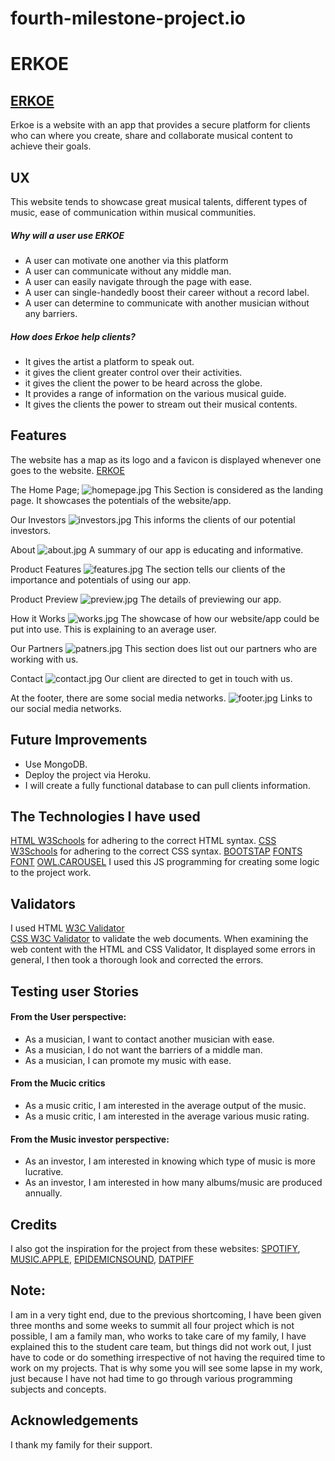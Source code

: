 # fourth-milestone-project.io
# ERKOE

## [ERKOE](https://sampatbraide.github.io/fourth-milestone-project.io/) 
 Erkoe is a website with an app that provides a secure platform for clients who can  where you  create, share and collaborate 
 musical content to achieve their goals.
 

 ## UX
 This website tends to showcase great musical talents, different types of music, ease of communication within musical communities.
 ##### Why will a user use ERKOE

 * A user can motivate one another  via this platform
 * A user can communicate without any middle man.
 * A user can easily navigate through the page with ease.
 * A user can single-handedly boost their career without a record label.
 * A user can determine to communicate with another musician without any barriers.

 ##### How does Erkoe help clients? 
                                                                                         

 * It gives the artist a platform to speak out.
 * it gives the client greater control over their activities.
 * it gives the client the power to be heard across the globe.
 * It provides a range of information on the various musical guide.
 * It gives the clients the power to stream out their musical contents.



## Features
 The website has a map as its logo and a favicon is displayed whenever one goes to the website.
 [ERKOE](https://sampatbraide.github.io/fourth-milestone-project.io/)      

 The Home Page;
 ![homepage.jpg](https://github.com/Sampatbraide/fourth-milestone-project.io/blob/main/assets/images/homepage.jpg)
 This  Section is considered as the landing page. It showcases the potentials of the website/app.


 Our Investors
 ![investors.jpg](https://github.com/Sampatbraide/fourth-milestone-project.io/blob/main/assets/images/investors.jpg)
  This informs the clients of our potential investors.


 About
 ![about.jpg](https://github.com/Sampatbraide/fourth-milestone-project.io/blob/main/assets/images/about.jpg)
  A summary of our app is educating and informative.
 
 Product Features
 ![features.jpg](https://github.com/Sampatbraide/fourth-milestone-project.io/blob/main/assets/images/features.jpg)
  The section tells our clients of the importance and potentials of using our app.

 
 Product Preview
 ![preview.jpg](https://github.com/Sampatbraide/fourth-milestone-project.io/blob/main/assets/images/preview.jpg)
  The details of previewing our app. 

 How it Works
 ![works.jpg](https://github.com/Sampatbraide/fourth-milestone-project.io/blob/main/assets/images/works.jpg)
 The showcase of how our website/app could be put into use. This is explaining to an average user.

 Our Partners
 ![patners.jpg](https://github.com/Sampatbraide/fourth-milestone-project.io/blob/main/assets/images/patners.jpg)
  This section does list out our partners who are working with us.

 Contact
 ![contact.jpg](https://github.com/Sampatbraide/fourth-milestone-project.io/blob/main/assets/images/contact.jpg)
 Our client are directed  to get in touch with us.


 At the footer, there are some social media networks.
 ![footer.jpg](https://github.com/Sampatbraide/fourth-milestone-project.io/blob/main/assets/images/footer.jpg)
 Links to our social media networks.


 ## Future Improvements

 * Use MongoDB.
 * Deploy the project via Heroku.
 * I will create a fully functional database to can pull clients information. 

 ## The Technologies I have used
 [HTML W3Schools](https://validator.w3.org/nu/)  for adhering to the correct  HTML syntax.
 [CSS W3Schools](https://jigsaw.w3.org/css-validator/) for adhering to the correct  CSS syntax.
 [BOOTSTAP](https://bootstrap.min.css/) 
 [FONTS](https://googleapisoogleapis.com/icon?family=Material+Icons+Round/) 
 [FONT](https://fonts.googleapis.com/css2?family=Inter:wght@300;400;500;600;700;800;900&display=swap/)
 [OWL.CAROUSEL](https://owl.carousel.min.css)
 I used this JS programming for creating some logic to the project work.


 ## Validators

 I used HTML  [W3C Validator](https://validator.w3.org/)   
 [CSS W3C Validator](https://jigsaw.w3.org/css-validator/)  to validate the web documents. 
 When examining the web content with the HTML and CSS Validator, It displayed some errors in general, I then took a thorough look and corrected the errors.

 ## Testing user Stories

 #### From the User perspective: 
 * As a musician, I want to contact another musician with ease.
 * As a musician, I do not want the barriers of a middle man.
 * As a musician, I can promote my music with ease. 
 
 #### From the Mucic critics
 * As a music critic, I am interested in the average output of the music.
 * As a music critic, I am interested in the average various music rating. 

#### From the Music investor perspective: 
 
 * As an investor, I am interested in knowing which type of music is more lucrative. 
 * As an investor, I am interested in how many albums/music are produced annually.



 ## Credits
 I also got the inspiration for the project from these websites:
 [SPOTIFY](https://www.spotify.com/uk/),
 [MUSIC.APPLE](https://music.apple.com/us/browse/),
 [EPIDEMICNSOUND](https://www.epidemicsound.com/music/),
 [DATPIFF](https://www.datpiff.com/)
 
## Note: 
 I am in a very tight end, due to the previous shortcoming, I have been given three months
 and some weeks to summit all four project which is not possible, I am a family man, who works 
 to take care of my family, I have explained this to the student care team, but things did not 
 work out, I just have to code or do something irrespective of not having the required time to work
 on my projects. That is why some you will see some lapse in my work, just because I have not had
 time to go through various programming subjects and concepts.
 
## Acknowledgements
 I thank my family for their support.
 

